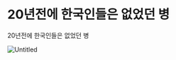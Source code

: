 # 20년전에 한국인들은 없었던 병

20년전에 한국인들은 없었던 병

![Untitled](20%E1%84%82%E1%85%A7%E1%86%AB%E1%84%8C%E1%85%A5%E1%86%AB%E1%84%8B%E1%85%A6%20%E1%84%92%E1%85%A1%E1%86%AB%E1%84%80%E1%85%AE%E1%86%A8%E1%84%8B%E1%85%B5%E1%86%AB%E1%84%83%E1%85%B3%E1%86%AF%E1%84%8B%E1%85%B3%E1%86%AB%20%E1%84%8B%E1%85%A5%E1%86%B9%E1%84%8B%E1%85%A5%E1%86%BB%E1%84%83%E1%85%A5%E1%86%AB%20%E1%84%87%E1%85%A7%E1%86%BC%208190fd3cca1143f29cc32ee8d067b7df/Untitled.png)